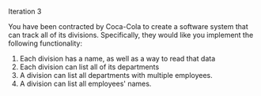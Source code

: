 Iteration 3

You have been contracted by Coca-Cola to create a software system that can track all of its divisions. Specifically, they would like you implement the following functionality:

1. Each division has a name, as well as a way to read that data
2. Each division can list all of its departments
3. A division can list all departments with multiple employees.
4. A division can list all employees' names.
